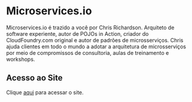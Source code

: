 # Microservices.io

Microservices.io é trazido a você por Chris Richardson. Arquiteto de software experiente, autor de POJOs in Action, criador do CloudFoundry.com original e autor de padrões de microsserviços. Chris ajuda clientes em todo o mundo a adotar a arquitetura de microsserviços por meio de compromissos de consultoria, aulas de treinamento e workshops.

## Acesso ao Site

Clique [aqui](https://microservices.io) para acessar o site.

